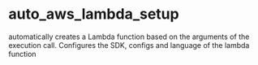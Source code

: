 # auto_aws_lambda_setup
automatically creates a Lambda function based on the arguments of the execution call. Configures the SDK, configs and language of the lambda function

